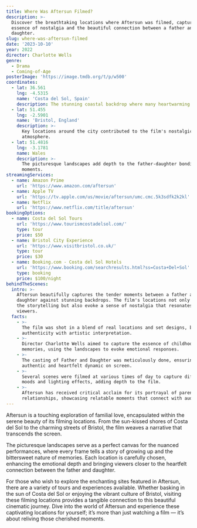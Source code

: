 ```yaml
---
title: Where Was Aftersun Filmed?
description: >-
  Discover the breathtaking locations where Aftersun was filmed, capturing the
  essence of nostalgia and the beautiful connection between a father and
  daughter.
slug: where-was-aftersun-filmed
date: '2023-10-10'
year: 2022
director: Charlotte Wells
genre:
  - Drama
  - Coming-of-Age
posterImage: 'https://image.tmdb.org/t/p/w500'
coordinates:
  - lat: 36.561
    lng: -4.5315
    name: 'Costa del Sol, Spain'
    description: The stunning coastal backdrop where many heartwarming scenes unfold.
  - lat: 51.455
    lng: -2.5901
    name: 'Bristol, England'
    description: >-
      Key locations around the city contributed to the film's nostalgic
      atmosphere.
  - lat: 51.4816
    lng: -3.1781
    name: Wales
    description: >-
      The picturesque landscapes add depth to the father-daughter bonding
      moments.
streamingServices:
  - name: Amazon Prime
    url: 'https://www.amazon.com/aftersun'
  - name: Apple TV
    url: 'https://tv.apple.com/us/movie/aftersun/umc.cmc.5k3sdfk2k2kl'
  - name: Netflix
    url: 'https://www.netflix.com/title/aftersun'
bookingOptions:
  - name: Costa del Sol Tours
    url: 'https://www.tourismcostadelsol.com/'
    type: tour
    price: $50
  - name: Bristol City Experience
    url: 'https://www.visitbristol.co.uk/'
    type: tour
    price: $30
  - name: Booking.com - Costa del Sol Hotels
    url: 'https://www.booking.com/searchresults.html?ss=Costa+Del+Sol'
    type: booking
    price: $100/night
behindTheScenes:
  intro: >-
    Aftersun beautifully captures the tender moments between a father and
    daughter against stunning backdrops. The film's locations not only enhance
    the storytelling but also evoke a sense of nostalgia that resonates with
    viewers.
  facts:
    - >-
      The film was shot in a blend of real locations and set designs, balancing
      authenticity with artistic interpretation.
    - >-
      Director Charlotte Wells aimed to capture the essence of childhood
      memories, using the landscapes to evoke emotional responses.
    - >-
      The casting of Father and Daughter was meticulously done, ensuring an
      authentic and heartfelt dynamic on screen.
    - >-
      Several scenes were filmed at various times of day to capture different
      moods and lighting effects, adding depth to the film.
    - >-
      Aftersun has received critical acclaim for its portrayal of parent-child
      relationships, showcasing relatable moments that connect with audiences.
---
```


<AftersunGuide />

Aftersun is a touching exploration of familial love, encapsulated within the serene beauty of its filming locations. From the sun-kissed shores of Costa del Sol to the charming streets of Bristol, the film weaves a narrative that transcends the screen.

The picturesque landscapes serve as a perfect canvas for the nuanced performances, where every frame tells a story of growing up and the bittersweet nature of memories. Each location is carefully chosen, enhancing the emotional depth and bringing viewers closer to the heartfelt connection between the father and daughter.

For those who wish to explore the enchanting sites featured in Aftersun, there are a variety of tours and experiences available. Whether basking in the sun of Costa del Sol or enjoying the vibrant culture of Bristol, visiting these filming locations provides a tangible connection to this beautiful cinematic journey. Dive into the world of Aftersun and experience these captivating locations for yourself; it’s more than just watching a film — it’s about reliving those cherished moments.
